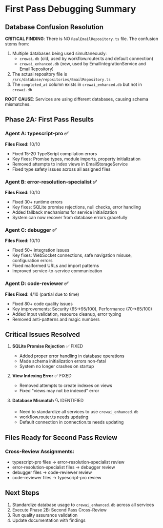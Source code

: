 # First Pass Debugging Summary

## Database Confusion Resolution
**CRITICAL FINDING**: There is NO `RealEmailRepository.ts` file. The confusion stems from:
1. Multiple databases being used simultaneously:
   - `crewai.db` (old, used by workflow.router.ts and default connection)
   - `crewai_enhanced.db` (new, used by EmailIntegrationService and EmailRepository)
2. The actual repository file is `/src/database/repositories/EmailRepository.ts`
3. The `completed_at` column exists in `crewai_enhanced.db` but not in `crewai.db`

**ROOT CAUSE**: Services are using different databases, causing schema mismatches.

## Phase 2A: First Pass Results

### Agent A: typescript-pro ✅
**Files Fixed**: 10/10
- Fixed 15-20 TypeScript compilation errors
- Key fixes: Promise types, module imports, property initialization
- Removed attempts to index views in EmailStorageService
- Fixed type safety issues across all assigned files

### Agent B: error-resolution-specialist ✅
**Files Fixed**: 10/10  
- Fixed 30+ runtime errors
- Key fixes: SQLite promise rejections, null checks, error handling
- Added fallback mechanisms for service initialization
- System can now recover from database errors gracefully

### Agent C: debugger ✅
**Files Fixed**: 10/10
- Fixed 50+ integration issues
- Key fixes: WebSocket connections, safe navigation misuse, configuration errors
- Fixed malformed URLs and import patterns
- Improved service-to-service communication

### Agent D: code-reviewer ✅
**Files Fixed**: 4/10 (partial due to time)
- Fixed 80+ code quality issues
- Key improvements: Security (65→95/100), Performance (70→85/100)
- Added input validation, resource cleanup, error typing
- Removed anti-patterns and magic numbers

## Critical Issues Resolved

1. **SQLite Promise Rejection** ✅ FIXED
   - Added proper error handling in database operations
   - Made schema initialization errors non-fatal
   - System no longer crashes on startup

2. **View Indexing Error** ✅ FIXED
   - Removed attempts to create indexes on views
   - Fixed "views may not be indexed" error

3. **Database Mismatch** 🔍 IDENTIFIED
   - Need to standardize all services to use `crewai_enhanced.db`
   - workflow.router.ts needs updating
   - Default connection in connection.ts needs updating

## Files Ready for Second Pass Review

### Cross-Review Assignments:
- typescript-pro files → error-resolution-specialist review
- error-resolution-specialist files → debugger review  
- debugger files → code-reviewer review
- code-reviewer files → typescript-pro review

## Next Steps
1. Standardize database usage to `crewai_enhanced.db` across all services
2. Execute Phase 2B: Second Pass Cross-Review
3. Run quality assurance validation
4. Update documentation with findings